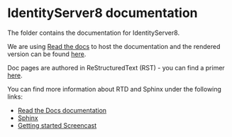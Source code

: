 # IdentityServer8 documentation

The folder contains the documentation for IdentityServer8.

We are using [Read the docs](https://readthedocs.org/) to host the documentation and the rendered version
can be found [here](https://IdentityServer8.readthedocs.io).

Doc pages are authored in ReStructuredText (RST) - you can find a primer [here](http://www.sphinx-doc.org/en/stable/rest.html).

You can find more information about RTD and Sphinx under the following links:

* [Read the Docs documentation](https://docs.readthedocs.io/en/latest/index.html)
* [Sphinx](http://www.sphinx-doc.org/)
* [Getting started Screencast](https://www.youtube.com/watch?feature=player_embedded&v=oJsUvBQyHBs)
